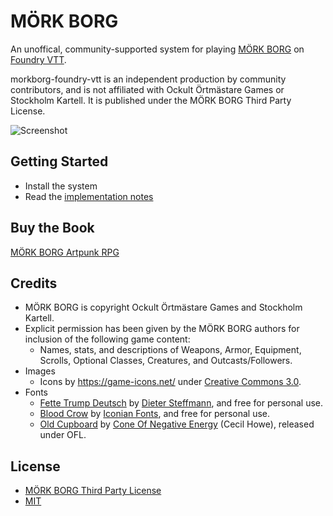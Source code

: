 # MÖRK BORG

An unoffical, community-supported system for playing [MÖRK BORG](https://morkborg.com/) on [Foundry VTT](http://foundryvtt.com/).

morkborg-foundry-vtt is an independent production by community contributors, and is not affiliated with Ockult Örtmästare Games or Stockholm Kartell. It is published under the MÖRK BORG Third Party License.

![Screenshot](https://github.com/fvtt-fria-ligan/morkborg-foundry-vtt/blob/main/screenshot.png?raw=true)

## Getting Started
  * Install the system
  * Read the [implementation notes](https://github.com/fvtt-fria-ligan/morkborg-foundry-vtt/blob/main/implementation-notes.md)

## Buy the Book
[MÖRK BORG Artpunk RPG](https://frialigan.se/en/store/?product_id=4529866506377)

## Credits

  * MÖRK BORG is copyright Ockult Örtmästare Games and Stockholm Kartell.
  * Explicit permission has been given by the MÖRK BORG authors for inclusion of the following game content:
    * Names, stats, and descriptions of Weapons, Armor, Equipment, Scrolls, Optional Classes, Creatures, and Outcasts/Followers.
  * Images
    * Icons by https://game-icons.net/ under [Creative Commons 3.0](https://creativecommons.org/licenses/by/3.0/).
  * Fonts
    * [Fette Trump Deutsch](https://www.dafont.com/fette-trump-deutsch.font) by [Dieter Steffmann](http://www.steffmann.de/wordpress/), and free for personal use.
    * [Blood Crow](https://www.dafont.com/blood-crow.font) by [Iconian Fonts](http://www.iconian.com/), and free for personal use.
    * [Old Cupboard](https://coneofnegativeenergy.com/2019/11/08/a-new-thing-old-cupboard-otf/) by [Cone Of Negative Energy](https://coneofnegativeenergy.com/) (Cecil Howe), released under OFL.

## License
  * [MÖRK BORG Third Party License](https://morkborg.com/license/)
  * [MIT](https://en.wikipedia.org/wiki/MIT_License)
